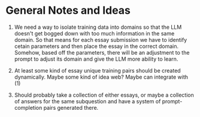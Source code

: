 # General Notes and Ideas

1. We need a way to isolate training data into domains so that the LLM doesn't get bogged down with too much information in the same domain. So that means for each essay submission we have to identify cetain parameters and then place the essay in the correct domain. Somehow, based off the parameters, there will be an adjustment to the prompt to adjust its domain and give the LLM more ability to learn.

2. At least some kind of essay unique training pairs should be created dynamically. Maybe some kind of idea web? Maybe can integrate with (1)

3. Should probably take a collection of either essays, or maybe a collection of answers for the same subquestion and have a system of prompt-completion pairs generated there.
